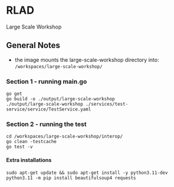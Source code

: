 # RLAD

Large Scale Workshop

## General Notes
- the image mounts the large-scale-workshop directory into: `/workspaces/large-scale-workshop/`

### Section 1 - running main.go
```
go get
go build -o ./output/large-scale-workshop
./output/large-scale-workshop ./services/test-service/service/TestService.yaml
```

### Section 2 - running the test
```
cd /workspaces/large-scale-workshop/interop/
go clean -testcache
go test -v
```

#### Extra installations
```
sudo apt-get update && sudo apt-get install -y python3.11-dev
python3.11 -m pip install beautifulsoup4 requests
```
